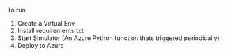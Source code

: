 To run 

1. Create a Virtual Env
2. Install requirements.txt
3. Start Simulator (An Azure Python function thats triggered periodically)
4. Deploy to Azure